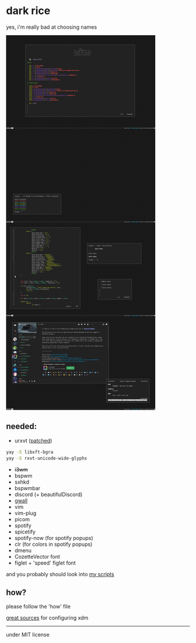 # dark rice

yes, i'm really bad at choosing names

![img](https://raw.githubusercontent.com/krzysckh/darkrice/master/what.png)

## needed:

- urxvt ([patched](https://aur.archlinux.org/packages/rxvt-unicode-truecolor-wide-glyphs/))
```sh
yay -S libxft-bgra
yay -S rxvt-unicode-wide-glyphs
```
- ~~i3wm~~
- bspwm
- sxhkd
- bspwmbar
- discord (+ beautifulDiscord)
- [gwall](https://gist.github.com/krzysckh/938593f83fe482049877040b4faf15d0)
- vim
- vim-plug
- picom
- spotify
- spicetify
- spotify-now (for spotify popups)
- clr (for colors in spotify popups)
- dmenu
- CozetteVector font
- figlet + 'speed' figlet font

and you probably should look into [my scripts](https://github.com/krzysckh/bin)

## how?

please follow the 'how' file

[great sources](https://www.tumfatig.net/2019/customizing-openbsd-xenodm/)
for configuring xdm

----

under MIT license

